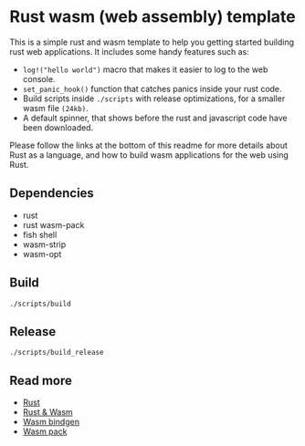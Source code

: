 # Rust wasm (web assembly) template

This is a simple rust and wasm template to help you getting started building rust web applications. It includes some handy features such as:

- `log!("hello world")` macro that makes it easier to log to the web console.
- `set_panic_hook()` function that catches panics inside your rust code.
- Build scripts inside `./scripts` with release optimizations, for a smaller wasm file `(24kb)`.
- A default spinner, that shows before the rust and javascript code have been downloaded.

Please follow the links at the bottom of this readme for more details about Rust as a language, and how to build wasm applications for the web using Rust.

## Dependencies

- rust
- rust wasm-pack
- fish shell
- wasm-strip
- wasm-opt

## Build

`./scripts/build`

## Release

`./scripts/build_release`

## Read more

- [Rust](https://www.rust-lang.org/)
- [Rust & Wasm](https://rustwasm.github.io/docs/book/reference/crates.html)
- [Wasm bindgen](https://rustwasm.github.io/docs/wasm-bindgen/)
- [Wasm pack](https://github.com/rustwasm/wasm-pack)
